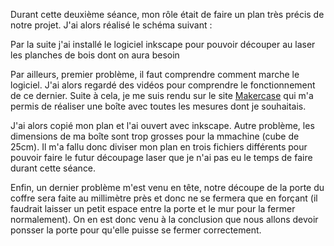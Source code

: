 <p> Durant cette deuxième séance, mon rôle était de faire un plan très précis de notre projet. J'ai alors réalisé le schéma suivant : </p>
<p> Par la suite j'ai installé le logiciel inkscape pour pouvoir découper au laser les planches de bois dont on aura besoin </p
<p> Par ailleurs, premier problème, il faut comprendre comment marche le logiciel. J'ai alors regardé des vidéos pour comprendre le fonctionnement de ce dernier. Suite à cela, je me suis rendu sur le site <a href="https://fr.makercase.com">Makercase</a> qui m'a permis de réaliser une boîte avec toutes les mesures dont je souhaitais. </p>
<p> J'ai alors copié mon plan et l'ai ouvert avec inkscape. Autre problème, les dimensions de ma boîte sont trop grosses pour la mmachine (cube de 25cm). Il m'a fallu donc diviser mon plan en trois fichiers différents pour pouvoir faire le futur découpage laser que je n'ai pas eu le temps de faire durant cette séance.</p>
<p> Enfin, un dernier problème m'est venu en tête, notre découpe de la porte du coffre sera faite au millimètre près et donc ne se fermera que en forçant (il faudrait laisser un petit espace entre la porte et le mur pour la fermer normalement). On en est donc venu à la conclusion que nous allons devoir ponsser la porte pour qu'elle puisse se fermer correctement.</p>
